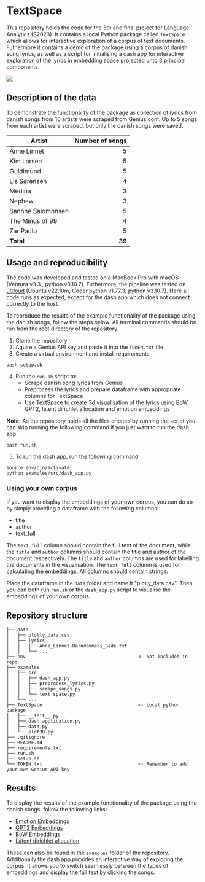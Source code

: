 # TextSpace
This repository holds the code for the 5th and final project for Language Analytics (S2023). It contains a local Python package called `TextSpace` which allows for interactive exploration of a corpus of text documents. Futhermore it contains a demo of the package using a corpus of danish song lyrics, as well as a script for initialising a dash app for interactive exploration of the lyrics in embedding space projected unto 3 principal components.

![](examples/example.gif)

## Description of the data
To demonstrate the functionality of the package as collection of lyrics from danish songs from 10 artists were scraped from Genius.com. Up to 5 songs from each artist were scraped, but only the danish songs were saved. 

| Artist | Number of songs |
| ----------------- | -: |
| Anne Linnet       | 5 |
| Kim Larsen        | 5 |
| Guldimund         | 5 |
| Lis Sørensen      | 4 |
| Medina            | 3 |
| Nephew            | 3 |
| Sannne Salomonsen | 5 |
| The Minds of 99   | 4 |
| Zar Paulo         | 5 |
| **Total**         | **39**|

## Usage and reproducibility
The code was developed and tested on a MacBook Pro with macOS (Ventura v3.3., python v3.10.7). Furhermore, the pipeline was tested on [uCloud](https://cloud.sdu.dk/app/dashboard) (Ubuntu v22.10m, Coder python v1.77.3, python v3.10.7). Here all code runs as expected, except for the dash app which does not connect correctly to the host.


To reproduce the results of the example functionality of the package using the danish songs, follow the steps below. All terminal commands should be run from the root directory of the repository.

1. Clone the repository
2. Aquire a Genius API key and paste it into the `TOKEN.txt` file
3. Create a virtual environment and install requirements
```
bash setup.sh
```
4. Run the `run.sh` script to: 
    - Scrape danish song lyrics from Genius
    - Preprocess the lyrics and prepare dataframe with appropriate columns for TextSpace
    - Use TextSpace to create 3d visualisation of the lyrics using BoW, GPT2, latent dirichlet allocation and emotion embeddings

**Note:** As the repository holds all the files created by running the script you can skip running the following command if you just want to run the dash app.
```
bash run.sh
```

5. To run the dash app, run the following command
```
source env/bin/activate
python examples/src/dash_app.py
```


### Using your own corpus
If you want to display the embeddings of your own corpus, you can do so by simply providing a dataframe with the following columns:
- title
- author
- text_full

The `text_full` column should contain the full text of the document, while the `title` and `author` columns should contain the title and author of the document respectively. The `title` and `author` columns are used for labelling the documents in the visualisation. The `text_full` column is used for calculating the embeddings. All columns should contain strings.

Place the dataframe in the `data` folder and name it "plotly_data.csv". Then you can both run `run.sh` or the `dash_app.py` script to visualise the embeddings of your own corpus.

## Repository structure
```
├── data 
│   ├── plotly_data.csv
│   ├── lyrics
│   │   ├── Anne_Linnet-Barndommens_Gade.txt
│   │   └── ...
├── env                                         <- Not included in repo
├── examples
│   ├── src
│   │   ├── dash_app.py
│   │   ├── preprocess_lyrics.py
│   │   ├── scrape_songs.py
│   │   └── text_space.py
│   └── ...
├── TextSpace                                   <- Local python package
│   ├── __init__.py
│   ├── dash_application.py
│   ├── data.py
│   └── plot3D.py
├── .gitignore
├── README.md
├── requirements.txt
├── run.sh
├── setup.sh
└── TOKEN.txt                                   <- Remember to add your own Genius API key
```


## Results
To display the results of the example functionality of the package using the danish songs, follow the following links:
- [Emotion Embeddings](http://htmlpreview.github.io/?https://github.com/laurabpaulsen/text_space/blob/main/examples/plotly_emotion.html)
- [GPT2 Embeddings](http://htmlpreview.github.io/?https://github.com/laurabpaulsen/text_space/blob/main/examples/plotly_gpt2.html)
- [BoW Embeddings](http://htmlpreview.github.io/?https://github.com/laurabpaulsen/text_space/blob/main/examples/plotly_bow.html)
- [Latent dirichlet allocation](http://htmlpreview.github.io/??https://github.com/laurabpaulsen/text_space/blob/main/examples/plotly_topic.html)

These can also be found in the `examples` folder of the repository. Additionally the dash app provides an interactive way of exploring the corpus. It allows you to switch seamlessly between the types of embeddings and display the full text by clicking the songs. 
